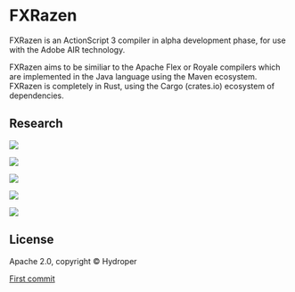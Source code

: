 # FXRazen

FXRazen is an ActionScript 3 compiler in alpha development phase, for use with the Adobe AIR technology.

FXRazen aims to be similiar to the Apache Flex or Royale compilers which are implemented in the Java language using the Maven ecosystem. FXRazen is completely in Rust, using the Cargo (crates.io) ecosystem of dependencies.

## Research

[![](https://img.shields.io/badge/Rust%20guide-blue)](https://github.com/hydroper/as3parser/wiki/Rust-for-ActionScript-developers)

[![](https://img.shields.io/badge/Building%20a%20compiler-blue)](https://github.com/hydroper/as3parser/wiki/Building-a-compiler)

[![](https://img.shields.io/badge/Semantic%20model-blue)](https://github.com/hydroper/as3parser/wiki/Semantic-model)

[![](https://img.shields.io/badge/References-blue)](https://github.com/hydroper/as3parser/wiki/References)

[![](https://img.shields.io/badge/Old%20codebase-blue)](https://github.com/hydroper-jet/privcompiler/tree/master/src/compiler)

## License

Apache 2.0, copyright © Hydroper

[First commit](https://github.com/hydroper/fxrazen/commit/38d07aa5e382b131a11e222fe3745a37d4728e61)